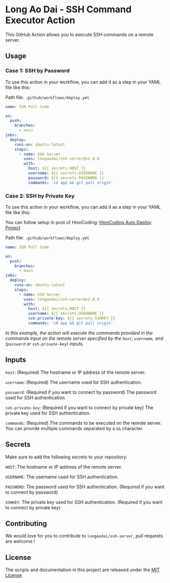 # Long Ao Dai - SSH Command Executor Action

This GitHub Action allows you to execute SSH commands on a remote server.

## Usage

### **Case 1:** SSH by Password

To use this action in your workflow, you can add it as a step in your YAML file like this:

Path file: `.github/workflows/deploy.yml`
```yaml
name: SSH Pull Code

on:
  push:
    branches:
      - main
jobs:
  deploy:
    runs-on: ubuntu-latest
    steps:
      - name: SSH Server
        uses: longaodai/ssh-server@v2.0.0
        with:
          host: ${{ secrets.HOST }}
          username: ${{ secrets.USERNAME }}
          password: ${{ secrets.PASSWORD }}
          commands: 'cd app && git pull origin'
```

### **Case 2:** SSH by Private Key

To use this action in your workflow, you can add it as a step in your YAML file like this:

You can follow setup in post of HionCoding: [HionCoding Auto Deploy Project](https://hioncoding.com/post/auto-deployment-with-github-actions-for-cpanel-vps)

Path file: `.github/workflows/deploy.yml`
```yaml
name: SSH Pull Code

on:
  push:
    branches:
      - main
jobs:
  deploy:
    runs-on: ubuntu-latest
    steps:
      - name: SSH Server
        uses: longaodai/ssh-server@v2.0.0
        with:
          host: ${{ secrets.HOST }}
          username: ${{ secrets.USERNAME }}
          ssh-private-key: ${{ secrets.SSHKEY }}
          commands: 'cd app && git pull origin'
```
 _In this example, the action will execute the commands provided in the commands input on the remote server specified by the `host`, `username`, and (`password` or `ssh-private-key`) inputs._
## Inputs
`host`: (Required) The hostname or IP address of the remote server.

`username`: (Required) The username used for SSH authentication.

`password`: (Required if you want to connect by password) The password used for SSH authentication.

`ssh-private-key`: (Required if you want to connect by private key) The private key used for SSH authentication.

`commands`: (Required) The commands to be executed on the remote server. You can provide multiple commands separated by a `&&` character.

## Secrets

Make sure to add the following secrets to your repository:

`HOST`: The hostname or IP address of the remote server.

`USERNAME`: The username used for SSH authentication.

`PASSWORD`: The password used for SSH authentication. (Required if you want to connect by password)

`SSHKEY`: The private key used for SSH authentication. (Required if you want to connect by private key)

## Contributing
We would love for you to contribute to `longaodai/ssh-server`, pull requests are welcome !


## License
The scripts and documentation in this project are released under the [MIT License](https://github.com/longaodai/ssh-server/blob/main/LICENSE)
